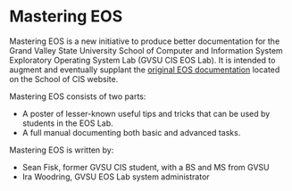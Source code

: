 Mastering EOS
=============

Mastering EOS is a new initiative to produce better documentation for the Grand Valley State University School of Computer and Information System Exploratory Operating System Lab (GVSU CIS EOS Lab). It is intended to augment and eventually supplant the [original EOS documentation][eos-doc-original] located on the School of CIS website.

Mastering EOS consists of two parts:

* A poster of lesser-known useful tips and tricks that can be used by students in the EOS Lab.
* A full manual documenting both basic and advanced tasks.

Mastering EOS is written by:

* Sean Fisk, former GVSU CIS student, with a BS and MS from GVSU
* Ira Woodring, GVSU EOS Lab system administrator

[eos-doc-original]: http://www.cis.gvsu.edu/facilities/eos
